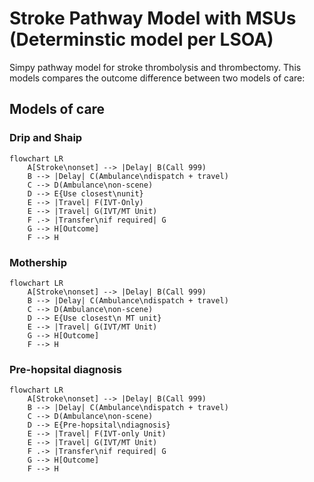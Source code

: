 # Stroke Pathway Model with MSUs (Determinstic model per LSOA)

Simpy pathway model for stroke thrombolysis and thrombectomy. This models compares the outcome difference between two models of care:

## Models of care

### Drip and Shaip

```mermaid
flowchart LR
    A[Stroke\nonset] --> |Delay| B(Call 999)
    B --> |Delay| C(Ambulance\ndispatch + travel)
    C --> D(Ambulance\non-scene)
    D --> E{Use closest\nunit}
    E --> |Travel| F(IVT-Only)
    E --> |Travel| G(IVT/MT Unit)
    F .-> |Transfer\nif required| G
    G --> H[Outcome]
    F --> H
```

### Mothership

```mermaid
flowchart LR
    A[Stroke\nonset] --> |Delay| B(Call 999)
    B --> |Delay| C(Ambulance\ndispatch + travel)
    C --> D(Ambulance\non-scene)
    D --> E{Use closest\n MT unit}
    E --> |Travel| G(IVT/MT Unit)
    G --> H[Outcome]
    F --> H
```

### Pre-hopsital diagnosis

```mermaid
flowchart LR
    A[Stroke\nonset] --> |Delay| B(Call 999)
    B --> |Delay| C(Ambulance\ndispatch + travel)
    C --> D(Ambulance\non-scene)
    D --> E{Pre-hopsital\ndiagnosis}
    E --> |Travel| F(IVT-only Unit)
    E --> |Travel| G(IVT/MT Unit)
    F .-> |Transfer\nif required| G
    G --> H[Outcome]
    F --> H
```
